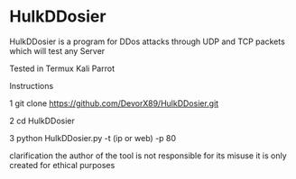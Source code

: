 # HulkDDosier
HulkDDosier is a program for DDos attacks through UDP and TCP packets which will test any Server

Tested in Termux
Kali
Parrot

Instructions

1 git clone https://github.com/DevorX89/HulkDDosier.git

2 cd HulkDDosier

3 python HulkDDosier.py -t (ip or web) -p 80


clarification the author of the tool is not responsible for its misuse it is only created for ethical purposes
